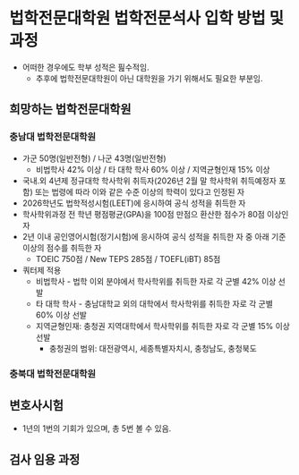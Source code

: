 # 법학전문대학원 법학전문석사 입학 방법 및 과정

- 어떠한 경우에도 학부 성적은 핊수적임.
    - 추후에 법학전문대학원이 아닌 대학원을 가기 위해서도 필요한 부분임.

## 희망하는 법학전문대학원

### 충남대 법학전문대학원

- 가군 50명(일반전형) / 나군 43명(일반전형)
    - 비법학사 42% 이상 / 타 대학 학사 60% 이상 / 지역균형인재 15% 이상
- 국내․외 4년제 정규대학 학사학위 취득자(2026년 2월 말 학사학위 취득예정자 포함) 또는 법령에 따라 이와 같은 수준 이상의 학력이 있다고 인정된 자
- 2026학년도 법학적성시험(LEET)에 응시하여 공식 성적을 취득한 자
- 학사학위과정 전 학년 평점평균(GPA)을 100점 만점으 환산한 점수가 80점 이상인 자
- 2년 이내 공인영어시험(정기시험)에 응시하여 공식 성적을 취득한 자 중 아래 기준 이상의 점수를 취득한 자
    - TOEIC 750점 / New TEPS 285점 / TOEFL(iBT) 85점
- 쿼터제 적용
    - 비법학사 - 법학 이외 분야에서 학사학위를 취득한 자로 각 군별 42% 이상 선발
    - 타 대학 학사 - 충남대학교 외의 대학에서 학사학위를 취득한 자로 각 군별 60% 이상 선발
    - 지역균형인재: 충청권 지역대학에서 학사학위를 취득한 자로 각 군별 15% 이상 선발
        -  충청권의 범위: 대전광역시, 세종특별자치시, 충청남도, 충청북도

### 충북대 법학전문대학원


## 변호사시험

- 1년의 1번의 기회가 있으며, 총 5번 볼 수 있음.

## 검사 임용 과정
